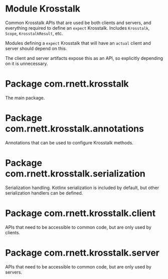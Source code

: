 # Module Krosstalk

Common Krosstalk APIs that are used be both clients and servers, and everything required to define an `expect` Krosstalk. Includes `Krosstalk`, `Scope`, `KrosstalkResult`, etc.

Modules defining a `expect` Krosstalk that will have an `actual` client and server should depend on this.

The client and server artifacts expose this as an API, so explicitly depending on it is unnecessary.

# Package com.rnett.krosstalk

The main package.

# Package com.rnett.krosstalk.annotations

Annotations that can be used to configure Krosstalk methods.

# Package com.rnett.krosstalk.serialization

Serialization handling. Kotlinx serialization is included by default, but other serialization handlers can be defined.

# Package com.rnett.krosstalk.client

APIs that need to be accessible to common code, but are only used by clients.

# Package com.rnett.krosstalk.server

APIs that need to be accessible to common code, but are only used by servers.